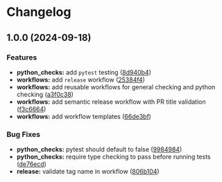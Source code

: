 # Changelog

## 1.0.0 (2024-09-18)


### Features

* **python_checks:** add `pytest` testing ([8d940b4](https://github.com/cape-ph/.github/commit/8d940b46931488967012cb69c4ddece589c5c6cc))
* **workflows:** add `release` workflow ([25384f4](https://github.com/cape-ph/.github/commit/25384f493e04c176fedf3047fd6a9da9fe7de73f))
* **workflows:** add reusable workflows for general checking and python checking ([a3f0c38](https://github.com/cape-ph/.github/commit/a3f0c3851722e0edd3d8f637fa3b070fd3651300))
* **workflows:** add semantic release workflow with PR title validation ([f3c6664](https://github.com/cape-ph/.github/commit/f3c666437732a97d8f16fe2d0274791038779692))
* **workflows:** add workflow templates ([66de3bf](https://github.com/cape-ph/.github/commit/66de3bfa304410f75318d5cb1fcc3503c52d0a40))


### Bug Fixes

* **python_checks:** pytest should default to false ([9984984](https://github.com/cape-ph/.github/commit/9984984728c42b2d2b57c491bc6d5a5bc64d323a))
* **python_checks:** require type checking to pass before running tests ([de76ecd](https://github.com/cape-ph/.github/commit/de76ecd97d1ce4eaae86feba7d79782e728ca124))
* **release:** validate tag name in workflow ([806b104](https://github.com/cape-ph/.github/commit/806b1047291d5e48447dedb17c086b862923fd81))
